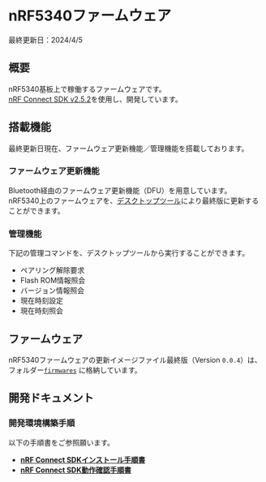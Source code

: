 # nRF5340ファームウェア

最終更新日：2024/4/5

## 概要

nRF5340基板上で稼働するファームウェアです。<br>
[nRF Connect SDK v2.5.2](https://developer.nordicsemi.com/nRF_Connect_SDK/doc/2.5.2/nrf/index.html)を使用し、開発しています。

## 搭載機能

最終更新日現在、ファームウェア更新機能／管理機能を搭載しております。

### ファームウェア更新機能
Bluetooth経由のファームウェア更新機能（DFU）を用意しています。<br>
nRF5340上のファームウェアを、[デスクトップツール](../../Markdowns/DesktopTools/README.md)により最終版に更新することができます。

### 管理機能

下記の管理コマンドを、デスクトップツールから実行することができます。

- ペアリング解除要求
- Flash ROM情報照会
- バージョン情報照会
- 現在時刻設定
- 現在時刻照会

## ファームウェア

nRF5340ファームウェアの更新イメージファイル最終版（Version `0.0.4`）は、フォルダー[`firmwares`](../../nRF5340FW/firmwares) に格納しています。

## 開発ドキュメント

### 開発環境構築手順

以下の手順書をご参照願います。

- <b>[nRF Connect SDKインストール手順書](../../Markdowns/nRF5340FW/NCSINST.md)</b>
- <b>[nRF Connect SDK動作確認手順書](../../Markdowns/nRF5340FW/NCSTEST.md)</b>
